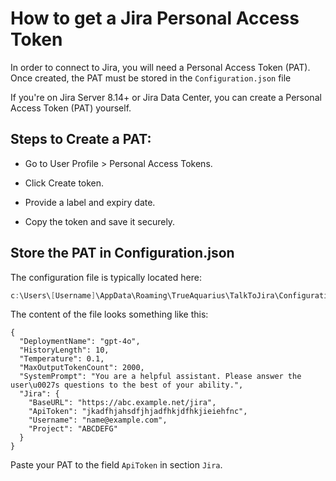 # How to get a Jira Personal Access Token

In order to connect to Jira, you will need a Personal Access Token (PAT). Once created, the PAT must be stored in the ```Configuration.json``` file

If you're on Jira Server 8.14+ or Jira Data Center, you can create a Personal Access Token (PAT) yourself.

## Steps to Create a PAT:

- Go to User Profile > Personal Access Tokens.

- Click Create token.

- Provide a label and expiry date.

- Copy the token and save it securely.

## Store the PAT in Configuration.json

The configuration file is typically located here:

```powershell
c:\Users\[Username]\AppData\Roaming\TrueAquarius\TalkToJira\Configuration.json
```
The content of the file looks something like this:

```poweshell
{
  "DeploymentName": "gpt-4o",
  "HistoryLength": 10,
  "Temperature": 0.1,
  "MaxOutputTokenCount": 2000,
  "SystemPrompt": "You are a helpful assistant. Please answer the user\u0027s questions to the best of your ability.",
  "Jira": {
    "BaseURL": "https://abc.example.net/jira",
    "ApiToken": "jkadfhjahsdfjhjadfhkjdfhkjieiehfnc",
    "Username": "name@example.com",
    "Project": "ABCDEFG"
  }
}
```
Paste your PAT to the field ```ApiToken``` in section ```Jira```.
